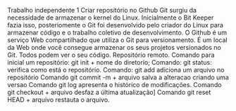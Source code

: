 Trabalho independente 1
Criar repositório no Github
Git surgiu da necessidade de armazenar o kernel do Linux. 
Inicialmente o Bit Keeper fazia isso, posteriomente o Git foi desenvolvido pelo criador do Linux para armazenar código e o trabalho coletivo de desenvolvimento.
O Github é um serviço Web compartilhado que utiliza o Git para versionamento.
É um local da Web onde você consegue armazenar os seus projetos versionados no Git.
Todos podem ver o seu código.
Repositório remoto.
Comando para inicial um repositório: git init + nome do diretorio;
Comando: git status: verifica como está o repositório.
Comando: git add adiciona um arquivo no repositório
Comando git commit -m + arquivo salva a alteracao criando uma versao
Comando git log apresenta o histórico de modificações.
Comando git checkout + arquivo desfaz a última atualização]
Comando git reset HEAD + arquivo restauta o arquivo.
